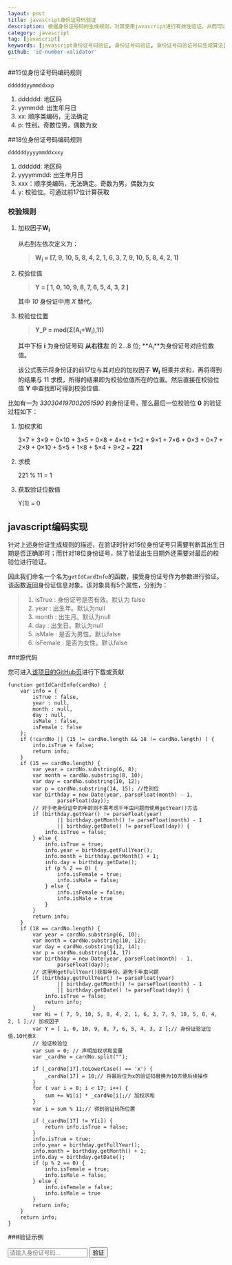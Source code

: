 ```yaml
---
layout: post
title: javascript身份证号码验证
description: 根据身份证号码的生成规则，对其使用javascript进行有效性验证。从而可以在web应用中针对用户输入的身份证号码进行客户端验证
category: javascript
tag: [javascript]
keywords: [javascript身份证号码验证, 身份证号码验证, 身份证号码验证号码生成算法]
github: 'id-number-validator'
---
```


##15位身份证号码编码规则

    ddddddyymmddxxp

1. dddddd: 地区码
2. yymmdd: 出生年月日
3. xx: 顺序类编码，无法确定
4. p: 性别。奇数位男，偶数为女

##18位身份证号码编码规则

    ddddddyyyymmddxxxy
    
1. dddddd: 地区码
2. yyyymmdd: 出生年月日
3. xxx：顺序类编码，无法确定。奇数为男，偶数为女
4. y: 校验位。可通过前17位计算获取

### 校验规则

1. 加权因子**W<sub>i</sub>**

    从右到左依次定义为：

    > **W<sub>i</sub> = [7, 9, 10, 5, 8, 4, 2, 1, 6, 3, 7, 9, 10, 5, 8, 4, 2, 1]**

2. 校验位值
    
    > **Y = [ 1, 0, 10, 9, 8, 7, 6, 5, 4, 3, 2 ]**

    其中 *10* 身份证中用 *X* 替代。

3. 校验位位置

    > **Y_P = mod(&#931;(A<sub>i</sub>+W<sub>i</sub>),11)**

    其中下标 **i** 为身份证号码 **从右往左** 的 2...8 位;  **A<sub>i</sub>**为身份证号对应位数值。
    
    该公式表示将身份证的前17位与其对应的加权因子 **W<sub>i</sub>** 相乘并求和，再将得到的结果与 11 求模，所得的结果即为校验位值所在的位置。然后直接在校验位值 **Y** 中查找即可得到校验位值.
    

比如有一为 _330304197002051590_ 的身份证号，那么最后一位校验位 **0** 的验证过程如下：

1. 加权求和

    3×7 + 3×9 + 0×10 + 3×5 + 0×8 + 4×4 + 1×2 + 9×1 + 7×6 + 0×3 + 0×7 + 2×9 + 0×10 + 5×5 + 1×8 + 5×4 + 9×2  = **221**
        
2. 求模

    221 % 11 = 1

3. 获取验证位数值

    Y[1] = 0

## javascript编码实现

针对上述身份证生成规则的描述，在验证时针对15位身份证号只需要判断其出生日期是否正确即可；而针对18位身份证号，除了验证出生日期外还需要对最后的校验位进行验证。

因此我们命名一个名为`getIdCardInfo`的函数，接受身份证号作为参数进行验证。该函数返回身份证信息对象。该对象具有5个属性，分别为：

> 1. isTrue : 身份证号是否有效。默认为 false
> 2. year : 出生年。默认为null
> 3. month : 出生月。默认为null
> 4. day : 出生日。默认为null
> 5. isMale : 是否为男性。默认false
> 6. isFemale : 是否为女性。默认false

###源代码

您可进入[该项目的GitHub页](https://github.com/oxcow/id-number-validator)进行下载或贡献

	function getIdCardInfo(cardNo) {
		var info = {
			isTrue : false,
			year : null,
			month : null,
			day : null,
			isMale : false,
			isFemale : false
		};
		if (!cardNo || (15 != cardNo.length && 18 != cardNo.length) ) {
			info.isTrue = false;
			return info;
		}
		if (15 == cardNo.length) {
			var year = cardNo.substring(6, 8);
			var month = cardNo.substring(8, 10);
			var day = cardNo.substring(10, 12);
			var p = cardNo.substring(14, 15); //性别位
			var birthday = new Date(year, parseFloat(month) - 1,
					parseFloat(day));
			// 对于老身份证中的年龄则不需考虑千年虫问题而使用getYear()方法  
			if (birthday.getYear() != parseFloat(year)
					|| birthday.getMonth() != parseFloat(month) - 1
					|| birthday.getDate() != parseFloat(day)) {
				info.isTrue = false;
			} else {
				info.isTrue = true;
				info.year = birthday.getFullYear();
				info.month = birthday.getMonth() + 1;
				info.day = birthday.getDate();
				if (p % 2 == 0) {
					info.isFemale = true;
					info.isMale = false;
				} else {
					info.isFemale = false;
					info.isMale = true
				}
			}
			return info;
		}
		if (18 == cardNo.length) {
			var year = cardNo.substring(6, 10);
			var month = cardNo.substring(10, 12);
			var day = cardNo.substring(12, 14);
			var p = cardNo.substring(14, 17)
			var birthday = new Date(year, parseFloat(month) - 1,
					parseFloat(day));
			// 这里用getFullYear()获取年份，避免千年虫问题
			if (birthday.getFullYear() != parseFloat(year)
					|| birthday.getMonth() != parseFloat(month) - 1
					|| birthday.getDate() != parseFloat(day)) {
				info.isTrue = false;
				return info;
			}
			var Wi = [ 7, 9, 10, 5, 8, 4, 2, 1, 6, 3, 7, 9, 10, 5, 8, 4, 2, 1 ];// 加权因子  
			var Y = [ 1, 0, 10, 9, 8, 7, 6, 5, 4, 3, 2 ];// 身份证验证位值.10代表X 
			// 验证校验位
			var sum = 0; // 声明加权求和变量
			var _cardNo = cardNo.split("");

			if (_cardNo[17].toLowerCase() == 'x') {
				_cardNo[17] = 10;// 将最后位为x的验证码替换为10方便后续操作  
			}
			for ( var i = 0; i < 17; i++) {
				sum += Wi[i] * _cardNo[i];// 加权求和  
			}
			var i = sum % 11;// 得到验证码所位置

			if (_cardNo[17] != Y[i]) {
				return info.isTrue = false;
			}
			info.isTrue = true;
			info.year = birthday.getFullYear();
			info.month = birthday.getMonth() + 1;
			info.day = birthday.getDate();
			if (p % 2 == 0) {
				info.isFemale = true;
				info.isMale = false;
			} else {
				info.isFemale = false;
				info.isMale = true
			}
			return info;
		}
		return info;
	}


<script type='text/javascript'>
    function getIdCardInfo(cardNo) {
		var info = {
			isTrue : false,
			year : null,
			month : null,
			day : null,
			isMale : false,
			isFemale : false
		};
		if (!cardNo && 15 != cardNo.length && 18 != cardNo.length) {
			info.isTrue = false;
			return info;
		}
		if (15 == cardNo.length) {
			var year = cardNo.substring(6, 8);
			var month = cardNo.substring(8, 10);
			var day = cardNo.substring(10, 12);
			var p = cardNo.substring(14, 15); //性别位
			var birthday = new Date(year, parseFloat(month) - 1,
					parseFloat(day));
			// 对于老身份证中的年龄则不需考虑千年虫问题而使用getYear()方法  
			if (birthday.getYear() != parseFloat(year)
					|| birthday.getMonth() != parseFloat(month) - 1
					|| birthday.getDate() != parseFloat(day)) {
				info.isTrue = false;
			} else {
				info.isTrue = true;
				info.year = birthday.getFullYear();
				info.month = birthday.getMonth() + 1;
				info.day = birthday.getDate();
				if (p % 2 == 0) {
					info.isFemale = true;
					info.isMale = false;
				} else {
					info.isFemale = false;
					info.isMale = true
				}
			}
			return info;
		}
		if (18 == cardNo.length) {
			var year = cardNo.substring(6, 10);
			var month = cardNo.substring(10, 12);
			var day = cardNo.substring(12, 14);
			var p = cardNo.substring(14, 17)
			var birthday = new Date(year, parseFloat(month) - 1,
					parseFloat(day));
			// 这里用getFullYear()获取年份，避免千年虫问题
			if (birthday.getFullYear() != parseFloat(year)
					|| birthday.getMonth() != parseFloat(month) - 1
					|| birthday.getDate() != parseFloat(day)) {
				info.isTrue = false;
				return info;
			}
			var Wi = [ 7, 9, 10, 5, 8, 4, 2, 1, 6, 3, 7, 9, 10, 5, 8, 4, 2, 1 ];// 加权因子  
			var Y = [ 1, 0, 10, 9, 8, 7, 6, 5, 4, 3, 2 ];// 身份证验证位值.10代表X 
			// 验证校验位
			var sum = 0; // 声明加权求和变量
			var _cardNo = cardNo.split("");

			if (_cardNo[17].toLowerCase() == 'x') {
				_cardNo[17] = 10;// 将最后位为x的验证码替换为10方便后续操作  
			}
			for ( var i = 0; i < 17; i++) {
				sum += Wi[i] * _cardNo[i];// 加权求和  
			}
			var i = sum % 11;// 得到验证码所位置

			if (_cardNo[17] != Y[i]) {
				return info.isTrue = false;
			}
			info.isTrue = true;
			info.year = birthday.getFullYear();
			info.month = birthday.getMonth() + 1;
			info.day = birthday.getDate();
			if (p % 2 == 0) {
				info.isFemale = true;
				info.isMale = false;
			} else {
				info.isFemale = false;
				info.isMale = true
			}
			return info;
		}
		return info;
	}
</script>
<script type="text/javascript">
    function validateNo(){
        var cardNo = document.getElementById('cardNo').value;
        var cardInfo = getIdCardInfo(cardNo);
        var showInfo = '';
        if(cardInfo.isTrue){
             showInfo = '<span class="text-success">验证通过！</span>';
             if(cardInfo.isMale){
                showInfo += '<span class="text-info">男,生于	' + cardInfo.year + '.' + cardInfo.month + '.' + cardInfo.day + '</span>';
             }
             if(cardInfo.isFemale){
                showInfo += '<span class="text-info">女,生于	' + cardInfo.year + '.' + cardInfo.month + '.' + cardInfo.day + '</span>';
             }
        }else{
            showInfo = '<span class="text-error">号码无效！</span>';
        }
        document.getElementById('cardInfo').innerHTML = showInfo;
    }
</script>

###验证示例

<div class="row-fluid">
	<div class="input-append">
  		<input id='cardNo' type="text" placeholder="请输入身份证号码...">
  		<button class="btn" type="button" onclick="validateNo();">验证</button>
	</div>
	<div id="cardInfo" style="margin-left:20px;display:inline"></div>
</div>